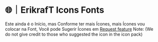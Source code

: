 # 🌐｜ErikrafT Icons Fonts
Este ainda é o Início, mas Conforme ter mais Ícones, mais Ícones vou colocar na Font, Você pode Sugerir Ícones em <a href="https://github.com/erikraft/Icons/issues">Request feature</a> Note: (We do not give credit to those who suggested the icon in the icon pack)
